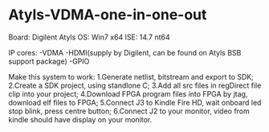 Atyls-VDMA-one-in-one-out
=========================

Board: Digilent Atyls
OS: Win7 x64
ISE: 14.7 nt64

IP cores:
	-VDMA
	-HDMI(supply by Digilent, can be found on Atyls BSB support package)
	-GPIO
	
Make this system to work:
1.Generate netlist, bitstream and export to SDK;
2.Create a SDK project, using standlone C;
3.Add all src files in regDirect file clip into your project;
4.Download FPGA program files into FPGA by jtag, download elf files to FPGA;
5.Connect J3 to Kindle Fire HD, wait onboard led stop blink, press centre button;
6.Connect J2 to your monitor, video from kindle should have display on your monitor.